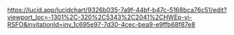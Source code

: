 https://lucid.app/lucidchart/9326b035-7a9f-44bf-b47c-5168bca76c51/edit?viewport_loc=-1301%2C-320%2C5343%2C2041%2CHWEp-vi-RSFO&invitationId=inv_1c695e97-7d30-4cec-bea9-e9ffb68f87e8